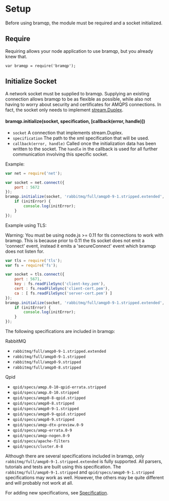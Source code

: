 # Setup

Before using bramqp, the module must be required and a socket initialized.

## Require

Requiring allows your node application to use bramqp, but you already knew that.

`var bramqp = require('bramqp');`

## Initialize Socket

A network socket must be supplied to bramqp. Supplying an existing connection allows bramqp to be as flexible as possible,
while also not having to worry about security and certificates for AMQPS connections.
In fact, the socket only needs to implement [stream.Duplex](http://nodejs.org/api/stream.html#stream_class_stream_duplex_1).

#### bramqp.initialize(socket, specification, [callback(error, handle)])

- `socket` A connection that implements stream.Duplex.
- `specification` The path to the xml specification that will be used.
- `callback(error, handle)` Called once the initialization data has been written to the socket.
The `handle` in the callback is used for all further communication involving this specific socket.

Example:

```javascript
var net = require('net');

var socket = net.connect({
	port : 5672
});
bramqp.initialize(socket, 'rabbitmq/full/amqp0-9-1.stripped.extended', function(initError, handle) {
	if (initError) {
		console.log(initError);
	}
});
```

Example using TLS:

Warning: You must be using node.js >= 0.11 for tls connections to work with bramqp. This is because
prior to 0.11 the tls socket does not emit a 'connect' event, instead it emits a 'secureConnect'
event which bramqp does not listen for.

```javascript
var tls = require('tls');
var fs = require('fs');

var socket = tls.connect({
	port : 5671,
	key : fs.readFileSync('client-key.pem'),
	cert : fs.readFileSync('client-cert.pem'),
	ca : [ fs.readFileSync('server-cert.pem') ]
});
bramqp.initialize(socket, 'rabbitmq/full/amqp0-9-1.stripped.extended', function(initError, handle) {
	if (initError) {
		console.log(initError);
	}
});
```

The following specifications are included in bramqp:

RabbitMQ

- `rabbitmq/full/amqp0-9-1.stripped.extended`
- `rabbitmq/full/amqp0-9-1.stripped`
- `rabbitmq/full/amqp0-9.stripped`
- `rabbitmq/full/amqp0-8.stripped`

Qpid

- `qpid/specs/amqp.0-10-qpid-errata.stripped`
- `qpid/specs/amqp.0-10.stripped`
- `qpid/specs/amqp0-8-qpid.stripped`
- `qpid/specs/amqp0-8.stripped`
- `qpid/specs/amqp0-9-1.stripped`
- `qpid/specs/amqp0-9-qpid.stripped`
- `qpid/specs/amqp0-9.stripped`
- `qpid/specs/amqp-dtx-preview.0-9`
- `qpid/specs/amqp-errata.0-9`
- `qpid/specs/amqp-nogen.0-9`
- `qpid/specs/apache-filters`
- `qpid/specs/cluster.0-8`

Although there are several specifications included in bramqp, only `rabbitmq/full/amqp0-9-1.stripped.extended` is fully supported.
All parsers, tutorials and tests are built using this specification.  The `rabbitmq/full/amqp0-9-1.stripped`  and `qpid/specs/amqp0-9-1.stripped` specifications may work as well.
However, the others may be quite different and will probably not work at all.

For adding new specifications, see [Specification](Specification.md).
